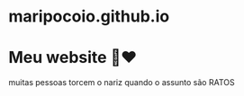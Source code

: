 # maripocoio.github.io
<h1> Meu website 🐀❤️ </h1>

<hp> muitas pessoas torcem o nariz quando o assunto são RATOS
